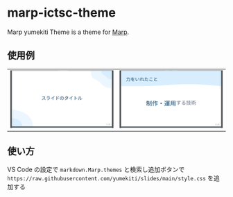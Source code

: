 # marp-ictsc-theme

Marp yumekiti Theme is a theme for [Marp](https://marp.app/).

## 使用例

|||
|-|-|
| ![](./assets/headline-example.png) | ![](./assets/general-example.png) |


## 使い方

VS Code の設定で `markdown.Marp.themes` と検索し追加ボタンで `https://raw.githubusercontent.com/yumekiti/slides/main/style.css` を追加する

